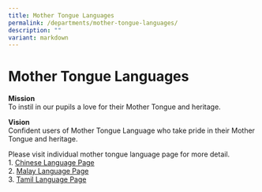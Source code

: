 ```yaml
---
title: Mother Tongue Languages
permalink: /departments/mother-tongue-languages/
description: ""
variant: markdown
---
```

# **Mother Tongue Languages**
**Mission**
<br>To instil in our pupils a love for their Mother Tongue and heritage.

**Vision**
<br>Confident users of Mother Tongue Language who take pride in their Mother Tongue and heritage.

Please visit individual mother tongue language page for more detail.
<br>1.  [Chinese Language Page](/list-of-mother-tongue-links/chinese-language/)
<br>2.  [Malay Language Page](/list-of-mother-tongue-links/malay-language/)
<br>3.  [Tamil Language Page](/list-of-mother-tongue-links/tamil-language-and-programmes/)